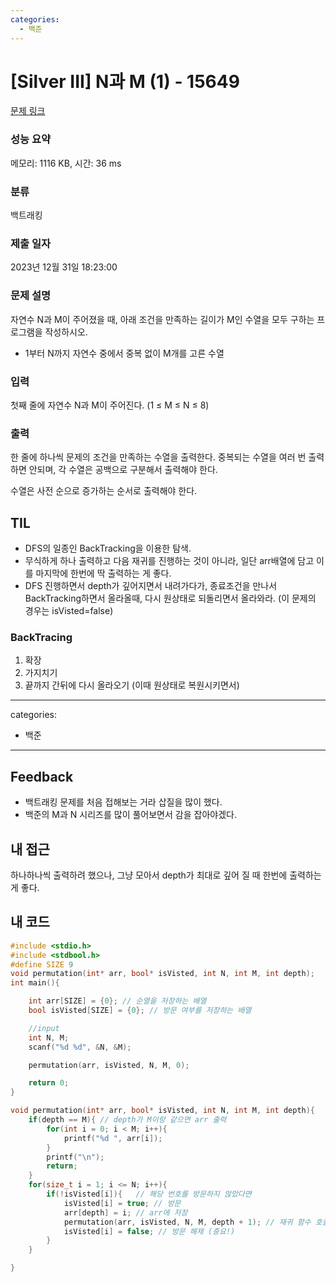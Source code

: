 ```yaml
---
categories:
  - 백준
---
```


# [Silver III] N과 M (1) - 15649

[문제 링크](https://www.acmicpc.net/problem/15649)

### 성능 요약

메모리: 1116 KB, 시간: 36 ms

### 분류

백트래킹

### 제출 일자

2023년 12월 31일 18:23:00

### 문제 설명

자연수 N과 M이 주어졌을 때, 아래 조건을 만족하는 길이가 M인 수열을 모두 구하는 프로그램을 작성하시오.

- 1부터 N까지 자연수 중에서 중복 없이 M개를 고른 수열

### 입력

첫째 줄에 자연수 N과 M이 주어진다. (1 ≤ M ≤ N ≤ 8)

### 출력

한 줄에 하나씩 문제의 조건을 만족하는 수열을 출력한다. 중복되는 수열을 여러 번 출력하면 안되며, 각 수열은 공백으로 구분해서 출력해야 한다.

수열은 사전 순으로 증가하는 순서로 출력해야 한다.

## TIL

- DFS의 일종인 BackTracking을 이용한 탐색.
- 무식하게 하나 출력하고 다음 재귀를 진행하는 것이 아니라, 일단 arr배열에 담고 이를 마지막에 한번에 딱 출력하는 게 좋다.
- DFS 진행하면서 depth가 깊어지면서 내려가다가, 종료조건을 만나서 BackTracking하면서 올라올때, 다시 원상태로 되돌리면서 올라와라. (이 문제의 경우는 isVisted=false)

### BackTracing

1. 확장
2. 가지치기
3. 끝까지 간뒤에 다시 올라오기 (이때 원상태로 복원시키면서)

---

categories:

- 백준

---

## Feedback

- 백트래킹 문제를 처음 접해보는 거라 삽질을 많이 했다.
- 백준의 M과 N 시리즈를 많이 풀어보면서 감을 잡아야겠다.

## 내 접근

하나하나씩 출력하려 했으나, 그냥 모아서 depth가 최대로 깊어 질 때 한번에 출력하는 게 좋다.

## 내 코드

```c
#include <stdio.h>
#include <stdbool.h>
#define SIZE 9
void permutation(int* arr, bool* isVisted, int N, int M, int depth);
int main(){

    int arr[SIZE] = {0}; // 순열을 저장하는 배열
    bool isVisted[SIZE] = {0}; // 방문 여부를 저장하는 배열

    //input
    int N, M;
    scanf("%d %d", &N, &M);

    permutation(arr, isVisted, N, M, 0);

    return 0;
}

void permutation(int* arr, bool* isVisted, int N, int M, int depth){
    if(depth == M){ // depth가 M이랑 같으면 arr 출력
        for(int i = 0; i < M; i++){
            printf("%d ", arr[i]);
        }
        printf("\n");
        return;
    }
    for(size_t i = 1; i <= N; i++){
        if(!isVisted[i]){   // 해당 번호를 방문하지 않았다면
            isVisted[i] = true; // 방문
            arr[depth] = i; // arr에 저장
            permutation(arr, isVisted, N, M, depth + 1); // 재귀 함수 호출
            isVisted[i] = false; // 방문 해제 (중요!)
        }
    }

}
```
